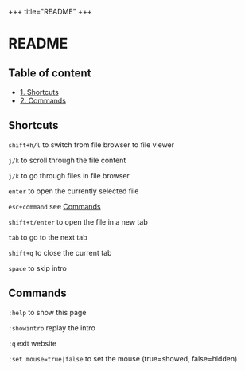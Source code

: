 +++
title="README"
+++

# README

## Table of content

* [1. Shortcuts](#shortcuts)
* [2. Commands](#commands)

## Shortcuts

`shift+h/l` to switch from file browser to file viewer 

`j/k` to scroll through the file content 

`j/k` to go through files in file browser 

`enter` to open the currently selected file 

`esc+command` see [Commands](#Commands) 

`shift+t/enter` to open the file in a new tab 

`tab` to go to the next tab 

`shift+q` to close the current tab 

`space` to skip intro

## Commands

`:help` to show this page

`:showintro` replay the intro 

`:q` exit website

`:set mouse=true|false` to set the mouse (true=showed, false=hidden)
